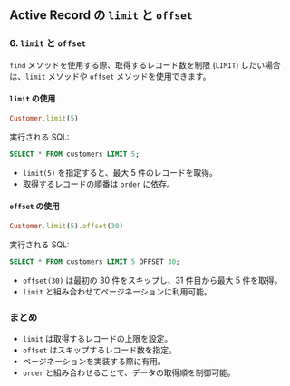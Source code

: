 ## Active Record の `limit` と `offset`

### 6. `limit` と `offset`
`find` メソッドを使用する際、取得するレコード数を制限 (`LIMIT`) したい場合は、`limit` メソッドや `offset` メソッドを使用できます。

#### `limit` の使用
```ruby
Customer.limit(5)
```
実行される SQL:
```sql
SELECT * FROM customers LIMIT 5;
```
- `limit(5)` を指定すると、最大 5 件のレコードを取得。
- 取得するレコードの順番は `order` に依存。

#### `offset` の使用
```ruby
Customer.limit(5).offset(30)
```
実行される SQL:
```sql
SELECT * FROM customers LIMIT 5 OFFSET 30;
```
- `offset(30)` は最初の 30 件をスキップし、31 件目から最大 5 件を取得。
- `limit` と組み合わせてページネーションに利用可能。

### まとめ
- `limit` は取得するレコードの上限を設定。
- `offset` はスキップするレコード数を指定。
- ページネーションを実装する際に有用。
- `order` と組み合わせることで、データの取得順を制御可能。

